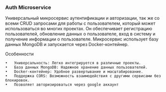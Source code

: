 ### Auth Microservice

Универсальный микросервис аутентификации и авторизации, так же со всеми CRUD запросами для работы с пользователем, который может использоваться во многих проектах. Он обеспечивает регистрацию пользователей, обновление данных о пользователе, вход в систему и получение информации о пользователе. Микросервис использует базу данных MongoDB и запускается через Docker-контейнер.

Особенности

	•	Универсальность: Легко интегрируется в различные проекты.
	•	База данных MongoDB: Надежное хранение данных пользователей.
	•	Docker-контейнер: Удобное развертывание и масштабирование.
	•	Поддержка CORS: Возможность взаимодействия с другими сервисами без блокировок.
    •   Позволяет авторизироваться через google аккаунт


